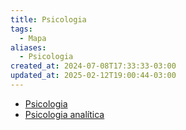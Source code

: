 ```yaml
---
title: Psicologia
tags:
  - Mapa
aliases:
  - Psicologia
created_at: 2024-07-08T17:33:33-03:00
updated_at: 2025-02-12T19:00:44-03:00
---
```


- [Psicologia](Psicologia.md)
- [Psicologia analítica](../notas/2024/07/26/atomo/Psicologia_analitica.md)
